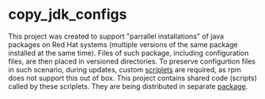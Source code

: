 # copy_jdk_configs
This project was created to support "parrallel installations" of java packages on Red Hat systems (multiple versions of the same package installed at the same time). Files of such package, including configuration files, are then placed in versioned directories. To preserve configurtion files in such scenario, during updates, custom [scriplets](https://docs.fedoraproject.org/en-US/packaging-guidelines/Scriptlets/) are required, as rpm does not support this out of box. This project contains shared code (scripts) called by these scriplets. They are being distributed in separate [package](https://src.fedoraproject.org/rpms/copy-jdk-configs).
